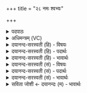 +++
title = "२८ नमः श्वभ्यः"

+++
<details><summary>पदपाठः</summary>

नमः॑। श्वभ्य॒ इति॒ श्वऽभ्यः॑। श्वप॑तिभ्य॒ इति॒ श्वप॑तिऽभ्यः। च॒। वः॒। नमः॑। नमः॑। भ॒वाय॑। च॒। रु॒द्राय॑। च॒। नमः॑। श॒र्वाय॑। च॒। प॒शु॒पत॑य॒ इति॑ पशु॒ऽपत॑ये। च॒। नमः॑। नील॑ग्रीवा॒येति॒ नील॑ऽग्रीवाय। च॒। शि॒ति॒कण्ठा॒येति॑ शिति॒ऽकण्ठा॑य। च॒। २८।
</details>

<details><summary>अधिमन्त्रम् (VC)</summary>

- रुद्रा देवताः
- कुत्स ऋषिः
- आर्षी जगती
- निषादः
</details>

<details><summary>दयानन्द-सरस्वती (हि) - विषयः</summary>

मनुष्य लोग किन से कैसा उपकार लेवें, यह विषय अगले मन्त्र में कहा है ॥
</details>

<details><summary>दयानन्द-सरस्वती (हि) - पदार्थः</summary>

पदार्थान्वयभाषाः -  हे मनुष्यो ! जैसे हम परीक्षक लोग (श्वभ्यः) कुत्तों को (नमः) अन्न देवें (च) और (वः) तुम (श्वपतिभ्यः) कुत्तों को पालनेवालों को (नमः) अन्न देवें तथा सत्कार करें (च) तथा (भवाय) जो शुभगुणों में प्रसिद्ध हो उस जन का (नमः) सत्कार (च) और (रुद्राय) दुष्टों को रुलाने हारे वीर का सत्कार (च) तथा (शर्वाय) दुष्टों को मारनेवालों को (नमः) अन्नादि देते (च) और (पशुपतये) गौ आदि पशुओं के पालक को अन्न (च) और (नीलग्रीवाय) सुन्दर वर्णवाले कण्ठ से युक्त (च) और (शितिकण्ठाय) तीक्ष्ण वा काले कण्ठवाले को (नमः) अन्न देते और सत्कार करते हैं वैसे तुम भी दिया, किया करो ॥२८ ॥
</details>

<details><summary>दयानन्द-सरस्वती (हि) - भावार्थः</summary>

भावार्थभाषाः -  मनुष्यों को चाहिये कि कुत्ते आदि पशुओं को अन्नादि से बढ़ा के उनसे उपकार लेवें और पशुओं के रक्षकों का सत्कार भी करें ॥२८ ॥
</details>

<details><summary>दयानन्द-सरस्वती (सं) - विषयः</summary>

मनुष्यैः केभ्यः कथमुपकारो ग्राह्य इत्याह ॥
</details>

<details><summary>दयानन्द-सरस्वती (सं) - पदार्थः</summary>

पदार्थान्वयभाषाः -  हे मनुष्याः ! यथा वयं परीक्षकाः श्वभ्यो नमो वः श्वपतिभ्यो नमश्च, भवाय नमश्च रुद्राय नमश्च शर्वाय नमश्च नमश्च पशुपतये नीलग्रीवाय नमश्च शितिकण्ठाय नमश्च दद्याम कुर्याम तथा यूयमपि दत्त कुरुत च ॥२८ ॥
</details>

<details><summary>दयानन्द-सरस्वती (सं) - भावार्थः</summary>

भावार्थभाषाः -  मनुष्यैः श्वादिपशूनन्नादिदानेन वर्द्धयित्वा तैरुपकारो ग्राह्यः। पशुपालकादीनां सत्कारश्च कार्यः ॥२८ ॥
</details>

<details><summary>सविता जोशी ← दयानन्दः (म) - भावार्थः</summary>

भावार्थभाषाः -  माणसांनी कुत्र्यांना अन्न खाऊ घालून पोषण करावे व त्यांचा उपयोग करून घ्यावा, तसेच पशूंच्या रक्षकांचाही सन्मान करावा.
</details>